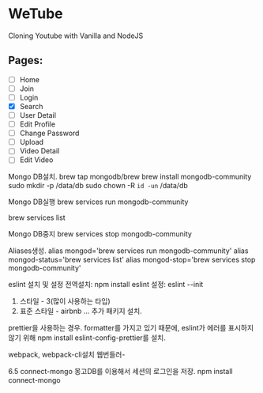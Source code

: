 # WeTube

Cloning Youtube with Vanilla and NodeJS

## Pages:

- [ ] Home
- [ ] Join
- [ ] Login
- [x] Search
- [ ] User Detail
- [ ] Edit Profile
- [ ] Change Password
- [ ] Upload
- [ ] Video Detail
- [ ] Edit Video

Mongo DB설치.
brew tap mongodb/brew
brew install mongodb-community
sudo mkdir -p /data/db
sudo chown -R `id -un` /data/db

Mongo DB실행
brew services run mongodb-community

brew services list

Mongo DB중지
brew services stop mongodb-community

Aliases생성.
alias mongod='brew services run mongodb-community'
alias mongod-status='brew services list'
alias mongod-stop='brew services stop mongodb-community'

eslint 설치 및 설정
전역설치: npm install eslint
설정: eslint --init

1. 스타일 - 3(많이 사용하는 타입)
2. 표준 스타일 - airbnb
   ...
   추가 패키지 설치.

prettier을 사용하는 경우.
formatter를 가지고 있기 때문에, eslint가 에러를 표시하지 않기 위해
npm install eslint-config-prettier를 설치.

webpack, webpack-cli설치
웹번들러-

6.5 connect-mongo
몽고DB를 이용해서 세션의 로그인을 저장.
npm install connect-mongo
